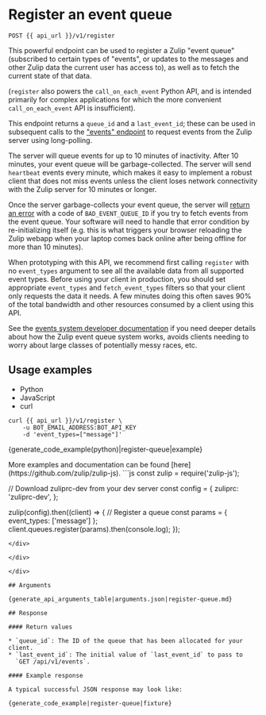 # Register an event queue

`POST {{ api_url }}/v1/register`

This powerful endpoint can be used to register a Zulip "event queue"
(subscribed to certain types of "events", or updates to the messages
and other Zulip data the current user has access to), as well as to
fetch the current state of that data.

(`register` also powers the `call_on_each_event` Python API, and is
intended primarily for complex applications for which the more convenient
`call_on_each_event` API is insufficient).

This endpoint returns a `queue_id` and a `last_event_id`; these can be
used in subsequent calls to the
["events" endpoint](/api/get-events-from-queue) to request events from
the Zulip server using long-polling.

The server will queue events for up to 10 minutes of inactivity.
After 10 minutes, your event queue will be garbage-collected.  The
server will send `heartbeat` events every minute, which makes it easy
to implement a robust client that does not miss events unless the
client loses network connectivity with the Zulip server for 10 minutes
or longer.

Once the server garbage-collects your event queue, the server will
[return an error](/api/get-events-from-queue#bad_event_queue_id-errors)
with a code of `BAD_EVENT_QUEUE_ID` if you try to fetch events from
the event queue.  Your software will need to handle that error
condition by re-initializing itself (e.g. this is what triggers your
browser reloading the Zulip webapp when your laptop comes back online
after being offline for more than 10 minutes).

When prototyping with this API, we recommend first calling `register`
with no `event_types` argument to see all the available data from all
supported event types.  Before using your client in production, you
should set appropriate `event_types` and `fetch_event_types` filters
so that your client only requests the data it needs.  A few minutes
doing this often saves 90% of the total bandwidth and other resources
consumed by a client using this API.

See the
[events system developer documentation](https://zulip.readthedocs.io/en/latest/subsystems/events-system.html)
if you need deeper details about how the Zulip event queue system
works, avoids clients needing to worry about large classes of
potentially messy races, etc.

## Usage examples
<div class="code-section" markdown="1">
<ul class="nav">
<li data-language="python">Python</li>
<li data-language="javascript">JavaScript</li>
<li data-language="curl">curl</li>
</ul>
<div class="blocks">

<div data-language="curl" markdown="1">

```
curl {{ api_url }}/v1/register \
    -u BOT_EMAIL_ADDRESS:BOT_API_KEY
    -d 'event_types=["message"]'
```

</div>

<div data-language="python" markdown="1">

{generate_code_example(python)|register-queue|example}

</div>

<div data-language="javascript" markdown="1">
More examples and documentation can be found [here](https://github.com/zulip/zulip-js).
```js
const zulip = require('zulip-js');

// Download zuliprc-dev from your dev server
const config = {
    zuliprc: 'zuliprc-dev',
};

zulip(config).then((client) => {
    // Register a queue
    const params = {
        event_types: ['message']
    };
    client.queues.register(params).then(console.log);
});

```
</div>

</div>

</div>

## Arguments

{generate_api_arguments_table|arguments.json|register-queue.md}

## Response

#### Return values

* `queue_id`: The ID of the queue that has been allocated for your client.
* `last_event_id`: The initial value of `last_event_id` to pass to
  `GET /api/v1/events`.

#### Example response

A typical successful JSON response may look like:

{generate_code_example|register-queue|fixture}
